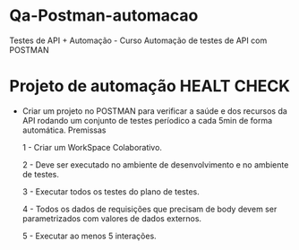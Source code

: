 # Qa-Postman-automacao
Testes de API + Automação - Curso Automação de testes de API com POSTMAN

#   Projeto de automação HEALT CHECK

-	Criar um projeto no POSTMAN para verificar a saúde e dos recursos da API rodando um conjunto de testes períodico a cada 5min de forma automática.
Premissas

	1 - Criar um WorkSpace Colaborativo.
  
	2 - Deve ser executado no ambiente de desenvolvimento e no ambiente de testes.
  
	3 - Executar todos os testes do plano de testes.
  
	4 - Todos os dados de requisições que precisam de body devem ser parametrizados com valores de dados externos.
  
	5 - Executar ao menos 5 interações.

